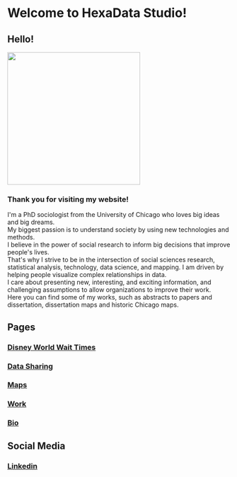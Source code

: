 # Welcome to HexaData Studio! 

## Hello! 

<img src="https://cysakamoto.github.io/images/cris.jpg" width="300">

### Thank you for visiting my website!

I'm a PhD sociologist from the University of Chicago who loves big ideas and big dreams. \
My biggest passion is to understand society by using new technologies and methods. \
I believe in the power of social research to inform big decisions that improve people's lives. \
That's why I strive to be in the intersection of social sciences research, statistical analysis, technology, data science, and mapping. 
I am driven by helping people visualize complex relationships in data. \
I care about presenting new, interesting, and exciting information, and challenging assumptions to allow organizations to improve their work. \
Here you can find some of my works, such as abstracts to papers and dissertation, dissertation maps and historic Chicago maps.

## Pages 

### [Disney World Wait Times](https://data.crissakamoto.com/waittimes.html)

### [Data Sharing](https://crissakamoto.com/data.html) 

### [Maps](https://crissakamoto.com/maps.html)

### [Work](https://crissakamoto.com/work.html)

### [Bio](https://crissakamoto.com/bio.html)

## Social Media

### [Linkedin](https://www.linkedin.com/in/crissakamoto/)
